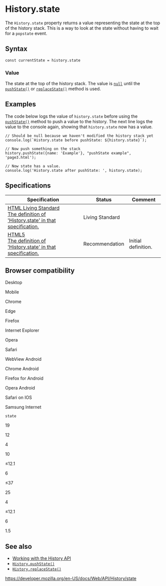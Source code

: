 # History.state

The `History.state` property returns a value representing the state at the top of the history stack. This is a way to look at the state without having to wait for a `popstate` event.

## Syntax

    const currentState = history.state

### Value

The state at the top of the history stack. The value is [`null`](https://developer.mozilla.org/en-US/docs/Web/JavaScript/Reference/Global_Objects/null) until the [`pushState()`](pushstate) or [`replaceState()`](replacestate) method is used.

## Examples

The code below logs the value of `history.state` before using the [`pushState()`](pushstate) method to push a value to the history. The next line logs the value to the console again, showing that `history.state` now has a value.

    // Should be null because we haven't modified the history stack yet
    console.log(`History.state before pushState: ${history.state}`);

    // Now push something on the stack
    history.pushState({name: 'Example'}, "pushState example", 'page3.html');

    // Now state has a value.
    console.log('History.state after pushState: ', history.state);

## Specifications

<table><thead><tr class="header"><th>Specification</th><th>Status</th><th>Comment</th></tr></thead><tbody><tr class="odd"><td><a href="https://html.spec.whatwg.org/multipage/#dom-history-state">HTML Living Standard<br />
<span class="small">The definition of 'History.state' in that specification.</span></a></td><td><span class="spec-living">Living Standard</span></td><td></td></tr><tr class="even"><td><a href="https://www.w3.org/TR/html52/browsers.html#dom-history-state">HTML5<br />
<span class="small">The definition of 'History.state' in that specification.</span></a></td><td><span class="spec-rec">Recommendation</span></td><td>Initial definition.</td></tr></tbody></table>

## Browser compatibility

Desktop

Mobile

Chrome

Edge

Firefox

Internet Explorer

Opera

Safari

WebView Android

Chrome Android

Firefox for Android

Opera Android

Safari on IOS

Samsung Internet

`state`

19

12

4

10

≤12.1

6

≤37

25

4

≤12.1

6

1.5

## See also

- [Working with the History API](../history_api/working_with_the_history_api)
- [`History.pushState()`](pushstate)
- [`History.replaceState()`](replacestate)

<a href="https://developer.mozilla.org/en-US/docs/Web/API/History/state" class="_attribution-link">https://developer.mozilla.org/en-US/docs/Web/API/History/state</a>
